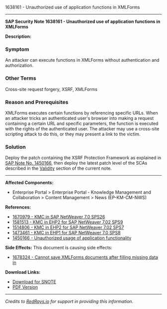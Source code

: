 1638161 - Unauthorized use of application functions in XMLForms

---

**SAP Security Note 1638161 - Unauthorized use of application functions in XMLForms**

**Description:**

### Symptom
An attacker can execute functions in XMLForms without authentication and authorization.

### Other Terms
Cross-site request forgery, XSRF, XMLForms

### Reason and Prerequisites
XMLForms executes certain functions by referencing specific URLs. When an attacker tricks an authenticated user's browser into making a request containing a certain URL and specific parameters, the function is executed with the rights of the authenticated user. The attacker may use a cross-site scripting attack to do this, or they may present a link to the victim.

### Solution
Deploy the patch containing the XSRF Protection Framework as explained in [SAP Note No. 1450166](https://me.sap.com/notes/1450166), then deploy the latest patch level of the SCAs described in the [Validity](#validity) section of the current note.

---

**Affected Components:**
- Enterprise Portal > Enterprise Portal - Knowledge Management and Collaboration > Content Management > News (EP-KM-CM-NWS)

**References:**
- [1670979 - KMC in SAP NetWeaver 7.0 SPS26](https://me.sap.com/notes/1670979)
- [1581513 - KMC in EHP2 for SAP NetWeaver 7.02 SPS9](https://me.sap.com/notes/1581513)
- [1514806 - KMC in EHP2 for SAP NetWeaver 7.02 SPS7](https://me.sap.com/notes/1514806)
- [1473461 - KMC in EHP1 for SAP NetWeaver 7.0 SPS8](https://me.sap.com/notes/1473461)
- [1450166 - Unauthorized usage of application functionality](https://me.sap.com/notes/1450166)

**Side Effects:**
This document is causing side effects:
- [1678324 - Cannot save XMLForms documents after filling missing data in](https://me.sap.com/notes/0001678324)

**Download Links:**
- [Download for SNOTE](https://notesdownloads.sap.com/note/0040000017319732017)
- [PDF Version](https://me.sap.com/sap/support/sfm/notes/print/0001638161?language=en-US&token=DEAF17B3C3A8F226F8AA14D0098F13C4)

---

*Credits to [RedRays.io](https://redrays.io) for support in providing this information.*